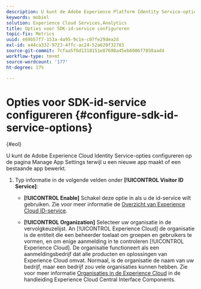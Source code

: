 ```yaml
---
description: U kunt de Adobe Experience Platform Identity Service-opties configureren op de pagina Manage App Settings terwijl u een nieuwe app maakt of een bestaande app bewerkt.
keywords: mobiel
solution: Experience Cloud Services,Analytics
title: Opties voor SDK-id-service configureren
topic-fix: Metrics
uuid: e69b57f7-153a-4a95-9c1e-c07fe29dea2d
exl-id: e44ca332-9723-4ffc-ac24-52a620f32783
source-git-commit: 7cfaa5f6d1318151e87698a45eb6006f7850aad4
workflow-type: tm+mt
source-wordcount: '177'
ht-degree: 17%

---
```


# Opties voor SDK-id-service configureren {#configure-sdk-id-service-options}

{#eol}

U kunt de Adobe Experience Cloud Identity Service-opties configureren op de pagina Manage App Settings terwijl u een nieuwe app maakt of een bestaande app bewerkt.

1. Typ informatie in de volgende velden onder **[!UICONTROL Visitor ID Service]**:

   * **[!UICONTROL Enable]**
Schakel deze optie in als u de id-service wilt gebruiken. Zie voor meer informatie de [Overzicht van Experience Cloud ID-service](https://experienceleague.adobe.com/docs/id-service/using/intro/overview.html).

   * **[!UICONTROL Organization]**
Selecteer uw organisatie in de vervolgkeuzelijst.
An [!UICONTROL Experience Cloud] de organisatie is de entiteit die een beheerder toelaat om groepen en gebruikers te vormen, en om enige aanmelding in te controleren [!UICONTROL Experience Cloud]. De organisatie functioneert als een aanmeldingsbedrijf dat alle producten en oplossingen van Experience Cloud omvat. Normaal, is de organisatie de naam van uw bedrijf, maar een bedrijf zou vele organisaties kunnen hebben. Zie voor meer informatie [Organisaties in de Experience Cloud](https://experienceleague.adobe.com/docs/core-services/interface/administration/organizations.html?lang=nl) in de handleiding Experience Cloud Central Interface Components.
